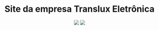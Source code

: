 <h1 align="center">Site da empresa Translux Eletrônica</h1>

<p align="center">
  <img src="https://img.shields.io/static/v1?label=SUBLIMETEXT3&message=IDE&color=blue&style=for-the-badge&logo=SUBLIMETEXT3"/>
  <img src="http://img.shields.io/static/v1?label=STATUS&message=EM%20DESENVOLVIMENTO&color=GREEN&style=for-the-badge"/>
</p>
